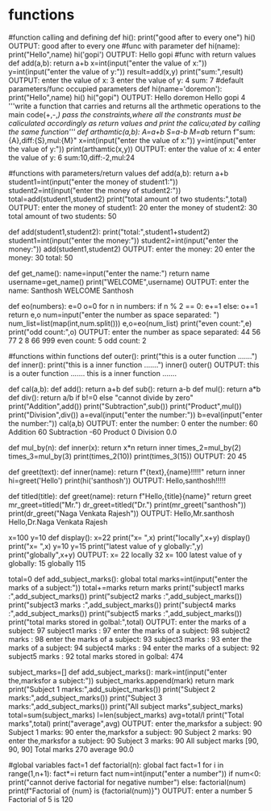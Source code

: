 # functions
#function calling and defining
def hi():
    print("good after to every one")
hi()
OUTPUT:
good after to every one
#func with parameter
def hi(name):
    print("Hello",name)
hi('gopi')
OUTPUT:
Hello gopi
#func with return values
def add(a,b):
    return a+b
x=int(input("enter the value of x:"))
y=int(input("enter the value of y:"))
result=add(x,y)
print("sum:",result)
OUTPUT:
enter the value of x: 3
enter the value of y: 4
sum: 7
#default parameters/func occupied parameters
def hi(name='doremon'):
    print("Hello",name)
hi()
hi("gopi")
OUTPUT:
Hello doremon
Hello gopi
4
'''write a function that carries and returns all the arthmetic operations to the main code(+,-,*)
pass the constraints,where all the constrants must be caliculated accordingly as return values and print
the calicu;ated by calling the same function'''
def arthamtic(a,b):
    A=a+b
    S=a-b
    M=a*b
    return f"sum:{A},diff:{S},mul:{M}"
x=int(input("enter the value of x:"))
y=int(input("enter the value of y:"))
print(arthamtic(x,y))
OUTPUT:
enter the value of x: 4
enter the value of y: 6
sum:10,diff:-2,mul:24

#functions with parameters/return values
def add(a,b):
    return a+b
student1=int(input("enter the money of student1:"))
student2=int(input("enter the money of student2:"))
total=add(student1,student2)
print("total amount of two students:",total)
OUTPUT:
enter the money of student1: 20
enter the money of student2: 30
total amount of two students: 50

def add(student1,student2):
    print("total:",student1+student2)
student1=int(input("enter the money:"))
student2=int(input("enter the money:"))
add(student1,student2)
OUTPUT:
enter the money: 20
enter the money: 30
total: 50

def get_name():
    name=input("enter the name:")
    return name
username=get_name()
print("WELCOME",username)
OUTPUT:
enter the name: Santhosh
WELCOME Santhosh

def eo(numbers):
    e=0
    o=0
    for n in numbers:
        if n % 2 == 0:
            e+=1
        else:
            o+=1
    return e,o
num=input("enter the number as space separated: ")
num_list=list(map(int,num.split()))
e,o=eo(num_list)
print("even count:",e)
print("odd count:",o)
OUTPUT:
enter the number as space separated:  44 56 77 2 8 66 999
even count: 5
odd count: 2

#functions within functions
def outer():
    print("this is a outer function .......")
    def inner():
        print("this is a inner function .......")
    inner()
outer()
OUTPUT:
this is a outer function .......
this is a inner function .......

def cal(a,b):
    def add():
        return a+b
    def sub():
        return a-b
    def mul():
        return a*b
    def div():
        return a/b if b!=0 else "cannot divide by zero" 
    print("Addition",add())
    print("Subtraction",sub())
    print("Product",mul())
    print("Division",div())
a=eval(input("enter the number:"))
b=eval(input("enter the number:"))
cal(a,b)
OUTPUT:
enter the number: 0
enter the number: 60
Addition 60
Subtraction -60
Product 0
Division 0.0

def mul_by(n):
    def inner(x):
        return x*n
    return inner
times_2=mul_by(2)
times_3=mul_by(3)
print(times_2(10))
print(times_3(15))
OUTPUT:
20
45

def greet(text):
    def inner(name):
        return f"{text},{name}!!!!!"
    return inner
hi=greet('Hello')
print(hi('santhosh'))
OUTPUT:
Hello,santhosh!!!!!

def titled(title):
    def greet(name):
        return f"Hello,{title}{name}"
    return greet
mr_greet=titled("Mr.")
dr_greet=titled("Dr.")
print(mr_greet("santhosh"))
print(dr_greet("Naga Venkata Rajesh"))
OUTPUT:
Hello,Mr.santhosh
Hello,Dr.Naga Venkata Rajesh

x=100
y=10
def display():
    x=22
    print("x= ",x)
    print("locally",x+y)
display()
print("x= ",x)
y=10
y=15
print("latest value of y globally:",y)
print("globally",x+y)
OUTPUT:
x=  22
locally 32
x=  100
latest value of y globally: 15
globally 115

total=0
def add_subject_marks():
    global total
    marks=int(input("enter the marks of a subject:"))
    total+=marks
    return marks
print("subject1 marks :",add_subject_marks())
print("subject2 marks :",add_subject_marks())
print("subject3 marks :",add_subject_marks())
print("subject4 marks :",add_subject_marks())
print("subject5 marks :",add_subject_marks())
print("total marks stored in golbal:",total)
OUTPUT:
enter the marks of a subject: 97
subject1 marks : 97
enter the marks of a subject: 98
subject2 marks : 98
enter the marks of a subject: 93
subject3 marks : 93
enter the marks of a subject: 94
subject4 marks : 94
enter the marks of a subject: 92
subject5 marks : 92
total marks stored in golbal: 474

subject_marks=[]
def add_subject_marks():
    mark=int(input("enter the,marksfor a subject:"))
    subject_marks.append(mark)
    return mark
print("Subject 1 marks:",add_subject_marks())
print("Subject 2 marks:",add_subject_marks())
print("Subject 3 marks:",add_subject_marks())
print("All subject marks",subject_marks)
total=sum(subject_marks)
l=len(subject_marks)
avg=total/l
print("Total marks",total)
print("average",avg)
OUTPUT:
enter the,marksfor a subject: 90
Subject 1 marks: 90
enter the,marksfor a subject: 90
Subject 2 marks: 90
enter the,marksfor a subject: 90
Subject 3 marks: 90
All subject marks [90, 90, 90]
Total marks 270
average 90.0

#global variables
fact=1
def factorial(n):
    global fact
    fact=1
    for i in range(1,n+1):
        fact*=i
    return fact
num=int(input("enter a number"))
if num<0:
    print("cannot derive factorial for negative number")
else:
    factorial(num)
    print(f"Factorial of {num} is {factorial(num)}")
OUTPUT:
enter a number 5
Factorial of 5 is 120

